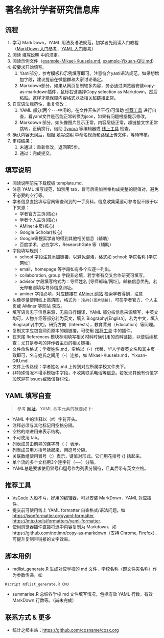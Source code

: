# 著名统计学者研究信息库


## 流程

1. 学习 MarkDown，YAML 用法及语法规范，初学者先阅读入门教程（[MarkDown 入门参考](https://www.runoob.com/markdown/md-tutorial.html)，[YAML 入门参考](https://www.runoob.com/w3cnote/yaml-intro.html)）
2. 阅读 [填写说明](#填写说明) 中的规定。
3. 阅读示例文件（[example-Mikael-Kuusela.md](https://gitee.com/Ryanna-gitee/stateacher/blob/master/example-Mikael-Kuusela.md), 
[example-Yixuan-QIU.md](https://gitee.com/Ryanna-gitee/stateacher/blob/master/example-Yixuan-QIU.md)）
4. 按要求开始填写。
    1. Yaml部分，参考模板和示例填写即可。注意符合yaml语法规范。如果想增加字段，建议提前在微信群和大家讨论确定。
    2. Markdown部分，如果从网页复制较多内容，务必通过浏览器安装copy-as-markdown插件，鼠标右键选择Copy selection as Markdown，然后粘贴。这样才能保障内容格式以及相关超链接正常。
5. 自查语法规范性，重复修改：
    1. YAML 部分(两个```---```中间的，在文件开头若干行)可借助 [推荐工具](#推荐工具) 进行自查，看yaml文件是否能正常转换为json，如果有问题根据提示修改。
    2. Markdown 部分，如头像图片显示正常，内容层级正常，超链接文字正常跳转，正确换行。借助 [Typora](https://typora.io/) 等编辑器或 [线上工具](https://md.mzr.me/) 检查。
6. 确认内容无误后，根据 [填写说明](#填写说明) 中命名规范和路径上传文件，等待审核。
7. 审核结果：
    1. 未通过：重新修改，返回第5步。
    2. 通过：完成提交。



## 填写说明

- 阅读说明前先下载模板 template.md.
- 注意 YAML 填写规范，如禁用 tab，冒号后需加空格构成完整的键值对，避免不必要的空行等。
- 学者信息直接填写官网等查询到的一手资料，信息收集渠道可参考但不限于以下来源：
    - 学者官方主页(核心)
    - 学者个人主页(核心)
    - AMiner主页(核心)
    - Google Scholar(核心)
    - Google等搜索学者的得到其他相关信息（辅助）
    - 百度学术，必应学术，ResearchGate 等（辅助）
- 字段填写规则：
    - school 字段注意添加链接，以避免混淆，格式如 school: 学院名称 [学院网址]
    - email，homepage 等字段如有多个应逐一列出。
    - collaboration, group 字段非必填，若学者有交叉合作研究可填写。
    - advisor 字段填写格式为：导师姓名 [导师邮箱/网址]，邮箱信息优先，若无邮箱则填写导师信息网址。
    - aminer 字段必填，对应链接在 [AMiner 网站](https://www.aminer.org/) 检索学者得到，注意
- 头像尽量使用线上高清图，格式为 `![名称](图片链接)`，可在学者官方、个人主页或 AMiner 等网站 获取。
- 填写语言忠于信息来源，无需自行翻译，YAML 部分按信息来源填写，中英文均可，人物介绍等部分若为英文，填入 Biography[English]，若为中文，填入 Biography[中文]，研究方向（Interests），教育背景（Education）等同理。
- 复制文字应包含网页原本的超链接，可使用 [推荐工具](#推荐工具) 中的插件。
- 在末尾 References 模块标明填写相关材料时候引用的资料链接，以便后续核查；尤其是参考的非作者主页的相关链接。
- 文件命名格式：学者姓名.md，空格以（-）代替，华人学者英文名和其主页一致即可，名与姓氏之间用（-）连接，如 Mikael-Kuusela.md，Yixuan-QIU.md.
- 文件上传路径：学者姓名.md 上传到对应所属学校文件夹下。
- 非特殊情况不增添模板中字段，不收集联系电话等信息。若发现其他有价值字段欢迎在Issues或微信群讨论。




## YAML 填写自查

> 参考 [网址](https://www.tutorialspoint.com/yaml/yaml_basics.htm)，YAML 基本元素的概要如下:

- YAML 中的注释以（#）字符开头。
- 注释必须与其他标记用空格分隔。
- 空格的缩进用来表示结构。
- 不可使用 tab。
- 列表成员由前导的连字符（-）表示。
- 列表成员用方括号括起来，用逗号分隔。
- 关联数组使用冒号（:）表示，键值对形式。它们用花括号 {} 括起来。
- 单个流的多个文档用3个连字符（---）分隔。
- YAML总是要求使用冒号和逗号作为列表分隔符，且其后带有英文空格。



##  推荐工具

- [VsCode](https://code.visualstudio.com/) 入股不亏，好用的编辑器，可以安装 MarkDown，YAML 对应插件。
- 提交前可使用线上 YAML formatter 自查格式/语法问题，如 https://jsonformatter.org/yaml-formatter, https://mtp.tools/formatters/yaml-formatter.
- 使用浏览器插件直接将选中内容复制为 Markdown，如 https://github.com/notlmn/copy-as-markdown（支持 Chrome, Firefox），可提升复制带链接的文字效率。



## 脚本用例

- mdlist_generate.R 生成对应学校的 md 文件，学校名称（即文件夹名称）作为参数传递，如

```shell
Rscript mdlist_generate.R CMU
```

- summarise.R 总结各学校 md 文件填写情况，包括有效 YAML 行数，有效 MarkDown 行数等。（尚未完成）



## 联系方式 & 更多

- 统计之都主站：https://github.com/cosname/cosx.org


